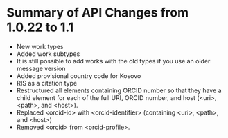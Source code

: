 # Summary of API Changes from 1.0.22 to 1.1

* New work types
* Added work subtypes
* It is still possible to add works with the old types if you use an older message version
* Added provisional country code for Kosovo
* RIS as a citation type 
* Restructured all elements containing ORCID number so that they have a child element for each of the full URI, ORCID number, and host (&lt;uri>, &lt;path>, and &lt;host>).
* Replaced &lt;orcid-id> with &lt;orcid-identifier> (containing &lt;uri>, &lt;path>, and &lt;host>) 
* Removed &lt;orcid> from &lt;orcid-profile>.

